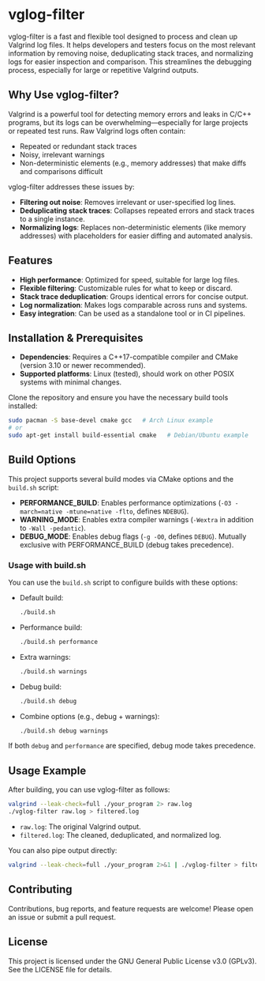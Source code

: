 # vglog-filter

vglog-filter is a fast and flexible tool designed to process and clean up Valgrind log files. It helps developers and testers focus on the most relevant information by removing noise, deduplicating stack traces, and normalizing logs for easier inspection and comparison. This streamlines the debugging process, especially for large or repetitive Valgrind outputs.

## Why Use vglog-filter?

Valgrind is a powerful tool for detecting memory errors and leaks in C/C++ programs, but its logs can be overwhelming—especially for large projects or repeated test runs. Raw Valgrind logs often contain:
- Repeated or redundant stack traces
- Noisy, irrelevant warnings
- Non-deterministic elements (e.g., memory addresses) that make diffs and comparisons difficult

vglog-filter addresses these issues by:
- **Filtering out noise**: Removes irrelevant or user-specified log lines.
- **Deduplicating stack traces**: Collapses repeated errors and stack traces to a single instance.
- **Normalizing logs**: Replaces non-deterministic elements (like memory addresses) with placeholders for easier diffing and automated analysis.

## Features

- **High performance**: Optimized for speed, suitable for large log files.
- **Flexible filtering**: Customizable rules for what to keep or discard.
- **Stack trace deduplication**: Groups identical errors for concise output.
- **Log normalization**: Makes logs comparable across runs and systems.
- **Easy integration**: Can be used as a standalone tool or in CI pipelines.

## Installation & Prerequisites

- **Dependencies**: Requires a C++17-compatible compiler and CMake (version 3.10 or newer recommended).
- **Supported platforms**: Linux (tested), should work on other POSIX systems with minimal changes.

Clone the repository and ensure you have the necessary build tools installed:
```sh
sudo pacman -S base-devel cmake gcc   # Arch Linux example
# or
sudo apt-get install build-essential cmake   # Debian/Ubuntu example
```

## Build Options

This project supports several build modes via CMake options and the `build.sh` script:

- **PERFORMANCE_BUILD**: Enables performance optimizations (`-O3 -march=native -mtune=native -flto`, defines `NDEBUG`).
- **WARNING_MODE**: Enables extra compiler warnings (`-Wextra` in addition to `-Wall -pedantic`).
- **DEBUG_MODE**: Enables debug flags (`-g -O0`, defines `DEBUG`). Mutually exclusive with PERFORMANCE_BUILD (debug takes precedence).

### Usage with build.sh

You can use the `build.sh` script to configure builds with these options:

- Default build:
  ```sh
  ./build.sh
  ```
- Performance build:
  ```sh
  ./build.sh performance
  ```
- Extra warnings:
  ```sh
  ./build.sh warnings
  ```
- Debug build:
  ```sh
  ./build.sh debug
  ```
- Combine options (e.g., debug + warnings):
  ```sh
  ./build.sh debug warnings
  ```

If both `debug` and `performance` are specified, debug mode takes precedence.

## Usage Example

After building, you can use vglog-filter as follows:

```sh
valgrind --leak-check=full ./your_program 2> raw.log
./vglog-filter raw.log > filtered.log
```

- `raw.log`: The original Valgrind output.
- `filtered.log`: The cleaned, deduplicated, and normalized log.

You can also pipe output directly:
```sh
valgrind --leak-check=full ./your_program 2>&1 | ./vglog-filter > filtered.log
```

## Contributing

Contributions, bug reports, and feature requests are welcome! Please open an issue or submit a pull request.

## License

This project is licensed under the GNU General Public License v3.0 (GPLv3). See the LICENSE file for details.
